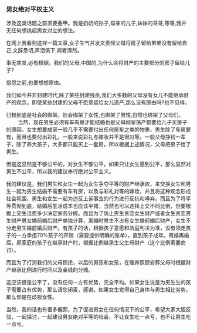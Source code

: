 ### 男女绝对平权主义

涉及这类话题之前须要叠甲。我是奶奶的孙子,母亲的儿子,妹妹的哥哥,等等,我并无任何想挑起男女对立的想法。
    
 在网上我看到这样一篇文章,女子生气并发文责怪父母将房子留给弟弟没有留给自己,文辞恳切,声泪俱下,闻者潸然。
    
事无突发,必有根据。我们的父母,中国的,为什么会将财产的主要部分的房子留给儿子?

抱怨之前,也要想想原由。
    
我们如今并非封建时代,除了某些封建残余,我们大多数的父母没有女儿不能继承财产的观念。即使某些封建的父母不愿意留给女儿遗产,那么没有原由吗?也不见得。  
   
归根到底是社会的绑架。社会绑架了女性,也绑架了男性,自然也绑架了父母们。
　　
当然，现在男生必须有车有房才能结婚也是父母倾家荡产都要给儿子买房子的原因。女生想要成家一般几乎不需要付出任何房车之类的物质，男生除了车房要有，而且也要付出彩礼，一般来说彩礼与嫁妆并不是很对等。一般父母挣钱一辈子，除了养大孩子，大多都只能买上一套房，所以根据上述情况，父母把房子给了男生。

但是这显然是不够公平的，对女生不够公平，如果只让女生感到公平，那么显然对男生不公平，所以我的建议奉行绝对公平主义。

我的建议是，我们男生和女生一起为女生争夺平等的财产继承权，来交换女生和男生一起为男生结婚不需要有车有房，以及与彩礼对等的嫁妆，并且将这种观念形成社会氛围，男生和女生一起为违反上诉事宜的行为进行反抗和唾弃。而且为了将平等贯彻到底，结婚后生活成本也应该平摊，当然也可以选择上交不同比例，但要根据上交生活费多少决定家务分摊。而且为了防止男生贪恋女生财产或者女生贪恋男生财产男女婚前婚后财产单独计算，离婚时男生不占有女生婚前婚后财产，女生不分走男生婚前婚后财产。有孩子的话，根据孩子意愿和法庭判决为准，没有领走孩子的一方承担70%孩子的开销（需要提供明确的账单），直到孩子成年。离婚再婚后，原家庭的孩子在继承财产时，根据比例继承生父生母财产（这个比例需要商讨）。

而且为了打消我们的父母顾虑，以后的男孩和女孩，在赡养照顾安葬父母时根据财产继承比例进行时间以及金钱的分摊。

这应该很是公平了，没有任何一方有优势，完全平均。如果女生说是为男生生的孩子需要占有优势，那么请您闭麦，感谢。如果女生觉得自己身体与男生相比劣势，那么你是在歧视女性。

当然，我的话也有很多偏颇，为了促进男女在任何情况下的公平，希望大家大胆反驳，一起探讨，一起建设男女绝对平等的社会，不让女生吃一点亏，也不让男生吃一点亏。

